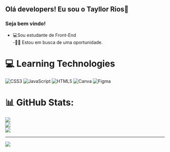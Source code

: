## Olá developers! Eu sou o Tayllor Rios👋

### Seja bem vindo!

- 💻Sou estudante de Front-End<br>
-👩‍🎓 Estou em busca de uma oportunidade.

# 💻 Learning Technologies
![CSS3](https://img.shields.io/badge/css3-%231572B6.svg?style=flat-square&logo=css3&logoColor=white) ![JavaScript](https://img.shields.io/badge/javascript-%23323330.svg?style=flat-square&logo=javascript&logoColor=%23F7DF1E) ![HTML5](https://img.shields.io/badge/html5-%23E34F26.svg?style=flat-square&logo=html5&logoColor=white) ![Canva](https://img.shields.io/badge/Canva-%2300C4CC.svg?style=flat-square&logo=Canva&logoColor=white) 	![Figma](https://img.shields.io/badge/figma-%23F24E1E.svg?style=flat-square&logo=figma&logoColor=white)
# 📊 GitHub Stats:
![](https://github-readme-stats.vercel.app/api?username=DevTayllorRios&theme=highcontrast&hide_border=false&include_all_commits=false&count_private=false)<br/>
![](https://github-readme-streak-stats.herokuapp.com/?user=DevTayllorRios&theme=highcontrast&hide_border=false)<br/>
![](https://github-readme-stats.vercel.app/api/top-langs/?username=DevTayllorRios&theme=highcontrast&hide_border=false&include_all_commits=false&count_private=false&layout=compact)

---
[![](https://visitcount.itsvg.in/api?id=DevTayllorRios&icon=0&color=0)](https://visitcount.itsvg.in)

<!-- Proudly created with GPRM ( https://gprm.itsvg.in ) -->
